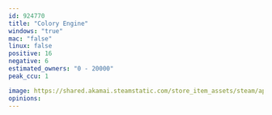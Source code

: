 ```yaml
---
id: 924770
title: "Colory Engine"
windows: "true"
mac: "false"
linux: false
positive: 16
negative: 6
estimated_owners: "0 - 20000"
peak_ccu: 1

image: https://shared.akamai.steamstatic.com/store_item_assets/steam/apps/924770/header.jpg?t=1612981371
opinions:
---
```

